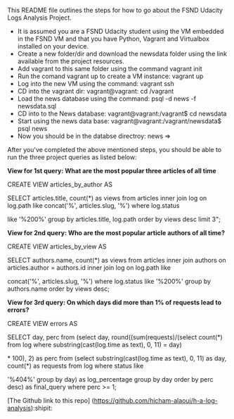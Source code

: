This README file outlines the steps for how to go about the FSND Udacity Logs Analysis Project.

* It is assumed you are a FSND Udacity student using the VM embedded in the FSND VM and that you have Python, Vagrant and Virtualbox installed on your device. 
* Create a new folder/dir and download the newsdata folder using the link available from the project resources.
* Add vagrant to this same folder using the command vagrant init
* Run the comand vagrant up to create a VM instance: vagrant up
* Log into the new VM using the command: vagrant ssh
* CD into the vagrant dir: vagrant@vagrant: cd /vagrant
* Load the news database using the command: psql -d news -f newsdata.sql
* CD into to the News database: vagrant@vagrant:/vagrant$ cd newsdata
* Start using the news data base: vagrant@vagrant:/vagrant/newsdata$ psql news
* Now you should be in the databse directroy: news =>

After you've completed the above mentioned steps, you should be able to run the three project queries as listed below:

**View for 1st query: What are the most popular three articles of all time**

CREATE VIEW articles_by_author AS

SELECT articles.title, count(\*) as views from articles inner join log on log.path like concat('%', articles.slug, '%') where log.status

like '%200%' group by articles.title, log.path order by views desc limit 3";


**View for 2nd query: Who are the most popular article authors of all time?**

CREATE VIEW articles_by_view AS

SELECT authors.name, count(\*) as views from articles inner join authors on articles.author = authors.id inner join log on log.path like 

concat('%', articles.slug, '%') where log.status like '%200%' group by authors.name order by views desc;

**View for 3rd query: On which days did more than 1% of requests lead to errors?**

CREATE VIEW errors AS

SELECT day, perc from (select day, round((sum(requests)/(select count(\*) from log where substring(cast(log.time as text), 0, 11) = day)

\* 100), 2) as perc from (select substring(cast(log.time as text), 0, 11) as day, count(\*) as requests from log where status like 

'%404%' group by day) as log\_percentage group by day order by perc desc) as final\_query where perc >= 1;



[The Github link to this repo] (https://github.com/hicham-alaoui/h-a-log-analysis):shipit:
